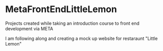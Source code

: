 # MetaFrontEndLittleLemon
Projects created while taking an introduction course to front end development via META

I am following along and creating a mock up website for restaraunt "Little Lemon"
